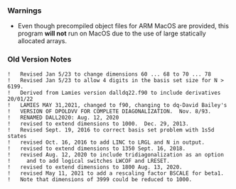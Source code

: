 ### Warnings
- Even though precompiled object files for ARM MacOS are provided, this program **will not** run on MacOS due to the use of large statically allocated arrays.

### Old Version Notes
```
!   Revised Jan 5/23 to change dimensions 60 ... 68 to 70 ... 78
!   Revised Jan 5/23 to allow 4 digits in the basis set size for N > 6199.
!   Derived from Lamies version dalldq22.f90 to include derivatives 20/01/22
!   LAMIES MAY 31,2021, changed to f90, changing to dq-David Bailey's
!   VERSION OF DPOLDVV FOR COMPLETE DIAGONALIZATION.  Nov. 8/93.
!   RENAMED DALL2020: Aug. 12, 2020
!   revised to extend dimensions to 1000.  Dec. 29, 2013.
!   Revised Sept. 19, 2016 to correct basis set problem with 1s5d states
!   revised Oct. 16, 2016 to add LINC to LRGL and N in output.
!   revised to extend dimensions to 1350 Sept. 16, 2018.
!   revised Aug. 12, 2020 to include tridiagonalization as an option
!     and to add logical switches LWCOF and LRESET.
!   revised to extend dimensions to 1800 Aug. 13, 2020.
!   revised May 11, 2021 to add a rescaling factor BSCALE for beta1.
!   Note that dimensions of 3999 could be reduced to 1000.
```

